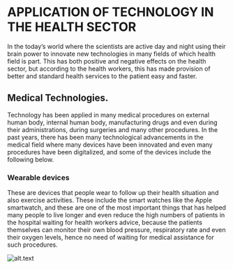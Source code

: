 # APPLICATION OF TECHNOLOGY IN THE HEALTH SECTOR
In the today’s world where the scientists are active day and night using their brain power to innovate new technologies in many fields of which health field is part. This has both positive and negative effects on the health sector, but according to the health workers, this has made provision of better and standard health services to the patient easy and faster. 

## Medical Technologies. 
Technology has been applied in many medical procedures on external human body, internal human body, manufacturing drugs and even during their administrations, during surgeries and many other procedures.
In the past years, there has been many technological advancements in the medical field where many devices have been innovated and even many procedures have been digitalized, and some of the devices include the following below.

### Wearable devices
These are devices that people wear to follow up their health situation and also exercise activities. These include the smart watches like the Apple smartwatch, and these are one of the most important things that has helped many people to live longer and even reduce the high numbers of patients in the hospital waiting for health workers advice, because the patients themselves can monitor their own blood pressure, respiratory rate and even their oxygen levels, hence no need of waiting for medical assistance for such procedures.


![alt.text](https://labs.openai.com/s/eJtBHChiOTz7YEniif7iClhs)



